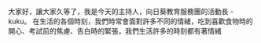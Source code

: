 大家好，讓大家久等了，我是今天的主持人，向日葵教育服務團的活動長 - kuku。
在生活的各個時刻，我們時常會面對許多不同的情緒，吃到喜歡食物時的開心、考試前的焦慮、告白時的緊張，我們生活許多的時刻都有著情緒